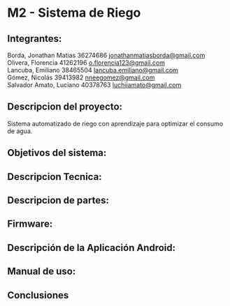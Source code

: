 # M2 - Sistema de Riego

## Integrantes:
  Borda, Jonathan Matias  36274686 jonathanmatiasborda@gmail.com <br />
  Olivera, Florencia      41262196 o.florencia123@gmail.com <br />
  Lancuba, Emiliano       38465504 lancuba.emiliano@gmail.com <br />
  Gómez, Nicolás          39413982 nneegomez@gmail.com <br />
  Salvador Amato, Luciano 40378763 luchiiamato@gmail.com <br />
    
## Descripcion del proyecto:
  Sistema automatizado de riego con aprendizaje para optimizar el consumo de agua.

## Objetivos del sistema:

## Descripcion Tecnica:

## Descripcion de partes:

## Firmware:
  
## Descripción de la Aplicación Android:

## Manual de uso:

## Conclusiones
